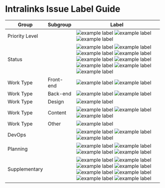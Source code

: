 # Intralinks Issue Label Guide

Group | Subgroup | Label |
--- | --- | ---
Priority Level | | ![example label](https://labl.es/svg?text=priority:%20critical&bgcolor=cc0000) ![example label](https://labl.es/svg?text=priority:%20high&bgcolor=ff0000) ![example label](https://labl.es/svg?text=priority:%20low&bgcolor=ffb3b3) 
Status | | ![example label](https://labl.es/svg?text=blocked&bgcolor=27acd5) ![example label](https://labl.es/svg?text=blocker&bgcolor=27acd5) ![example label](https://labl.es/svg?text=stalled&bgcolor=2ae0bc) ![example label](https://labl.es/svg?text=question&bgcolor=2ae0bc) ![example label](https://labl.es/svg?text=needs%20revision&bgcolor=2ae0bc)  ![example label](https://labl.es/svg?text=needs%20estimate&bgcolor=2ae0bc) ![example label](https://labl.es/svg?text=has%20workaround&bgcolor=2ae0bc) ![example label](https://labl.es/svg?text=changes%20requested&bgcolor=2ae0bc) ![example label](https://labl.es/svg?text=duplicate&bgcolor=2ae0bc)
Work Type | Front-end | ![example label](https://labl.es/svg?text=pattern&bgcolor=a8d49a) ![example label](https://labl.es/svg?text=theming&bgcolor=a8d49a)
Work Type | Back-end | ![example label](https://labl.es/svg?text=migration&bgcolor=dbff89) ![example label](https://labl.es/svg?text=drupal&bgcolor=dbff89)
Work Type | Design | ![example label](https://labl.es/svg?text=UX/design&bgcolor=f8ff84)
Work Type | Content | ![example label](https://labl.es/svg?text=content&bgcolor=ffeb6d) ![example label](https://labl.es/svg?text=multilingual&bgcolor=ffeb6d) ![example label](https://labl.es/svg?text=post-migration&bgcolor=ffeb6d)
Work Type | Other | ![example label](https://labl.es/svg?text=documentation&bgcolor=ffdd00)
DevOps | | ![example label](https://labl.es/svg?text=deployment&bgcolor=ffa64d) ![example label](https://labl.es/svg?text=needs%20manuel%20deployment&bgcolor=ffa64d) ![example label](https://labl.es/svg?text=hotfix&bgcolor=ffa64d)
Planning | | ![example label](https://labl.es/svg?text=epic&bgcolor=fba4e4) ![example label](https://labl.es/svg?text=sprint%20planning&bgcolor=fba4e4) ![example label](https://labl.es/svg?text=sprint%20retrospective&bgcolor=fba4e4) ![example label](https://labl.es/svg?text=user%20story&bgcolor=fba4e4)
Supplementary | | ![example label](https://labl.es/svg?text=security&bgcolor=bae9ff) ![example label](https://labl.es/svg?text=SEO&bgcolor=bae9ff) ![example label](https://labl.es/svg?text=social&bgcolor=bae9ff) ![example label](https://labl.es/svg?text=translation&bgcolor=bae9ff) ![example label](https://labl.es/svg?text=performance&bgcolor=bae9ff) ![example label](https://labl.es/svg?text=ie11&bgcolor=bae9ff) ![example label](https://labl.es/svg?text=maintenance%20program&bgcolor=bae9ff) ![example label](https://labl.es/svg?text=discovery&bgcolor=bae9ff)





